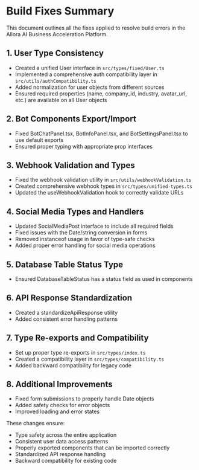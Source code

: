 # Build Fixes Summary

This document outlines all the fixes applied to resolve build errors in the Allora AI Business Acceleration Platform.

## 1. User Type Consistency

- Created a unified User interface in `src/types/fixed/User.ts`
- Implemented a comprehensive auth compatibility layer in `src/utils/authCompatibility.ts`
- Added normalization for user objects from different sources
- Ensured required properties (name, company_id, industry, avatar_url, etc.) are available on all User objects

## 2. Bot Components Export/Import

- Fixed BotChatPanel.tsx, BotInfoPanel.tsx, and BotSettingsPanel.tsx to use default exports
- Ensured proper typing with appropriate prop interfaces

## 3. Webhook Validation and Types

- Fixed the webhook validation utility in `src/utils/webhookValidation.ts`
- Created comprehensive webhook types in `src/types/unified-types.ts`
- Updated the useWebhookValidation hook to correctly validate URLs

## 4. Social Media Types and Handlers

- Updated SocialMediaPost interface to include all required fields
- Fixed issues with the Date/string conversion in forms
- Removed instanceof usage in favor of type-safe checks
- Added proper error handling for social media operations

## 5. Database Table Status Type

- Ensured DatabaseTableStatus has a status field as used in components

## 6. API Response Standardization

- Created a standardizeApiResponse utility
- Added consistent error handling patterns

## 7. Type Re-exports and Compatibility

- Set up proper type re-exports in `src/types/index.ts`
- Created a compatibility layer in `src/types/compatibility.ts`
- Added backward compatibility for legacy code

## 8. Additional Improvements

- Fixed form submissions to properly handle Date objects
- Added safety checks for error objects
- Improved loading and error states

These changes ensure:

- Type safety across the entire application
- Consistent user data access patterns
- Properly exported components that can be imported correctly
- Standardized API response handling
- Backward compatibility for existing code
